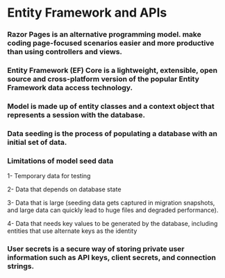 # Entity Framework and APIs

### Razor Pages is an alternative programming model. make coding page-focused scenarios easier and more productive than using controllers and views.

### Entity Framework (EF) Core is a lightweight, extensible, open source and cross-platform version of the popular Entity Framework data access technology.

### Model is made up of entity classes and a context object that represents a session with the database. 

### Data seeding is the process of populating a database with an initial set of data.

### Limitations of model seed data

1- Temporary data for testing

2- Data that depends on database state

3- Data that is large (seeding data gets captured in migration snapshots, and large data can quickly lead to huge files and degraded performance).

4- Data that needs key values to be generated by the database, including entities that use alternate keys as the identity

### User secrets is a secure way of storing private user information such as API keys, client secrets, and connection strings.

